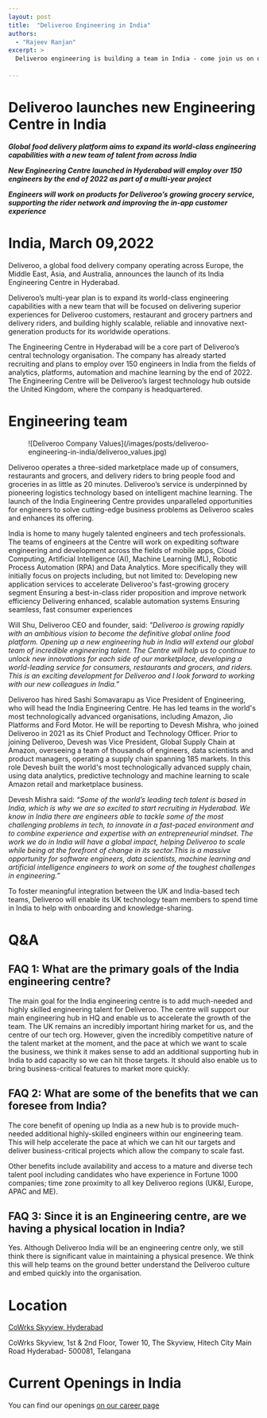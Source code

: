 ```yaml
---
layout: post
title:  "Deliveroo Engineering in India"
authors:
  - "Rajeev Ranjan"
excerpt: >
  Deliveroo engineering is building a team in India - come join us on our journey to become the definitive food delivery company!

---
```


# Deliveroo launches new Engineering Centre in India

***Global food delivery platform aims to expand its world-class engineering capabilities with a new team of talent from across India***

***New Engineering Centre launched in Hyderabad will employ over 150 engineers by the end of 2022 as part of a multi-year project***

***Engineers will work on products for Deliveroo’s growing grocery service, supporting the rider network and improving the in-app customer experience***

# India, March 09,2022

Deliveroo, a global food delivery company operating across Europe, the Middle East, Asia, and Australia, announces the launch of its India Engineering Centre in Hyderabad.

Deliveroo’s multi-year plan is to expand its world-class engineering capabilities with a new team that will be focused on delivering superior experiences for Deliveroo customers, restaurant and grocery partners and delivery riders, and building highly scalable, reliable and innovative next-generation products for its worldwide operations.

The Engineering Centre in Hyderabad will be a core part of Deliveroo’s central technology organisation. The company has already started recruiting and plans to employ over 150 engineers in India from the fields of analytics, platforms, automation and machine learning by the end of 2022. The Engineering Centre will be Deliveroo’s largest technology hub outside the United Kingdom, where the company is headquartered.

# Engineering team

<figure>
![Deliveroo Company Values](/images/posts/deliveroo-engineering-in-india/deliveroo_values.jpg)
</figure>

Deliveroo operates a three-sided marketplace made up of consumers, restaurants and grocers, and delivery riders to bring people food and groceries in as little as 20 minutes. Deliveroo’s service is underpinned by pioneering logistics technology based on intelligent machine learning. The launch of the India Engineering Centre provides unparalleled opportunities for engineers to solve cutting-edge business problems as Deliveroo scales and enhances its offering.

India is home to many hugely talented engineers and tech professionals. The teams of engineers at the Centre will work on expediting software engineering and development across the fields of mobile apps, Cloud Computing, Artificial Intelligence (AI), Machine Learning (ML), Robotic Process Automation (RPA) and Data Analytics. More specifically they will initially focus on projects including, but not limited to:
Developing new application services to accelerate Deliveroo's fast-growing grocery segment
Ensuring a best-in-class rider proposition and improve network efficiency
Delivering enhanced, scalable automation systems
Ensuring seamless, fast consumer experiences

Will Shu, Deliveroo CEO and founder, said: *"Deliveroo is growing rapidly with an ambitious vision to become the definitive global online food platform. Opening up a new engineering hub in India will extend our global team of incredible engineering talent. The Centre will help us to continue to unlock new innovations for each side of our marketplace, developing a world-leading service for consumers, restaurants and grocers, and riders. This is an exciting development for Deliveroo and I look forward to working with our new colleagues in India.”*

Deliveroo has hired Sashi Somavarapu as Vice President of Engineering, who will head the India Engineering Centre. He has led teams in the world's most technologically advanced organisations, including Amazon, Jio Platforms and Ford Motor. He will be reporting to Devesh Mishra, who joined Deliveroo in 2021 as its Chief Product and Technology Officer. Prior to joining Deliveroo, Devesh was Vice President, Global Supply Chain at Amazon, overseeing a team of thousands of engineers, data scientists and product managers, operating a supply chain spanning 185 markets. In this role Devesh built the world's most technologically advanced supply chain, using data analytics, predictive technology and machine learning to scale Amazon retail and marketplace business.

Devesh Mishra said: *“Some of the world’s leading tech talent is based in India, which is why we are so excited to start recruiting in Hyderabad. We know in India there are engineers able to tackle some of the most challenging problems in tech, to innovate in a fast-paced environment and to combine experience and expertise with an entrepreneurial mindset. The work we do in India will have a global impact, helping Deliveroo to scale while being at the forefront of change in its sector.This is a massive opportunity for software engineers, data scientists, machine learning and artificial intelligence engineers to work on some of the toughest challenges in engineering.”*

To foster meaningful integration between the UK and India-based tech teams, Deliveroo will enable its UK technology team members to spend time in India to help with onboarding and knowledge-sharing.

# Q&A

## FAQ 1: What are the primary goals of the India engineering centre?

The main goal for the India engineering centre is to add much-needed and highly skilled engineering talent for Deliveroo. The centre will support our main engineering hub in HQ and enable us to accelerate the growth of the team. The UK remains an incredibly important hiring market for us, and the centre of our tech org. However, given the incredibly competitive nature of the talent market at the moment, and the pace at which we want to scale the business, we think it makes sense to add an additional supporting hub in India to add capacity so we can hit those targets. It should also enable us to bring business-critical features to market more quickly.

## FAQ 2: What are some of the benefits that we can foresee from India?

The core benefit of opening up India as a new hub is to provide much-needed additional highly-skilled engineers within our engineering team. This will help accelerate the pace at which we can hit our targets and deliver business-critical projects which allow the company to scale fast.

Other benefits include availability and access to a mature and diverse tech talent pool including candidates who have experience in Fortune 1000 companies; time zone proximity to all key Deliveroo regions (UK&I, Europe, APAC and ME).

## FAQ 3: Since it is an Engineering centre, are we having a physical location in India?

Yes. Although Deliveroo India will be an engineering centre only, we still think there is significant value in maintaining a physical presence. We think this will help teams on the ground better understand the Deliveroo culture and embed quickly into the organisation.

# Location

[CoWrks Skyview, Hyderabad](https://goo.gl/maps/y7xZXmEuLsg8Begi7)

CoWrks Skyview,
1st & 2nd Floor, Tower 10, The Skyview,
Hitech City Main Road
Hyderabad- 500081, Telangana

# Current Openings in India

You can find our openings [on our career page](https://careers.deliveroo.co.uk/?country=india&remote=&remote=true&team=any#filter-careers)
